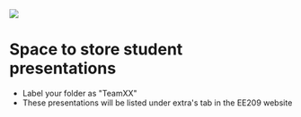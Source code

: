 <img src="https://github.com/ee209-2020class/ee209-2020class.github.io/blob/master/ExtraInfo/logo.png">

# Space to store student presentations
- Label your folder as "TeamXX"
- These presentations will be listed under extra's tab in the EE209 website